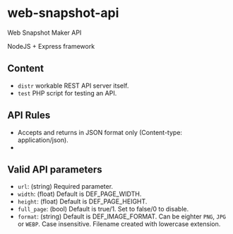 # web-snapshot-api
 Web Snapshot Maker API

NodeJS + Express framework

## Content
 * `distr` workable REST API server itself.
 * `test` PHP script for testing an API.

## API Rules
 * Accepts and returns in JSON format only (Content-type: application/json).
 * 

## Valid API parameters
 * `url`: (string) Required parameter.
 * `width`: (float) Default is DEF_PAGE_WIDTH.
 * `height`: (float) Default is DEF_PAGE_HEIGHT.
 * `full_page`: (bool) Default is true/1. Set to false/0 to disable.
 * `format`: (string) Default is DEF_IMAGE_FORMAT. Can be eighter `PNG`, `JPG` or `WEBP`. Case insensitive. Filename created with lowercase extension.
